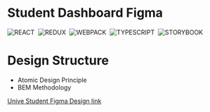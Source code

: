 # Student Dashboard Figma 

![REACT](https://place-hold.it/80x33/433/fff?text=REACT&bold)&nbsp;
![REDUX](https://place-hold.it/80x33/506/fff?text=REDUX&bold)&nbsp;
![WEBPACK](https://place-hold.it/100x33/042/fff?text=WEBPACK&bold)&nbsp;
![TYPESCRIPT](https://place-hold.it/130x33/104/fff?text=TYPESCRIPT&bold)&nbsp;
![STORYBOOK](https://place-hold.it/130x33/411/fff?text=STORYBOOK&bold)&nbsp;

# Design Structure
<ul>
  <li>Atomic Design Principle</li>
  <li> BEM Methodology</li>
</ul>


[Unive Student Figma Design  link](https://www.figma.com/file/3o1SF06Sz3pCaB2GXCTsxV/Student-Dashboard)
